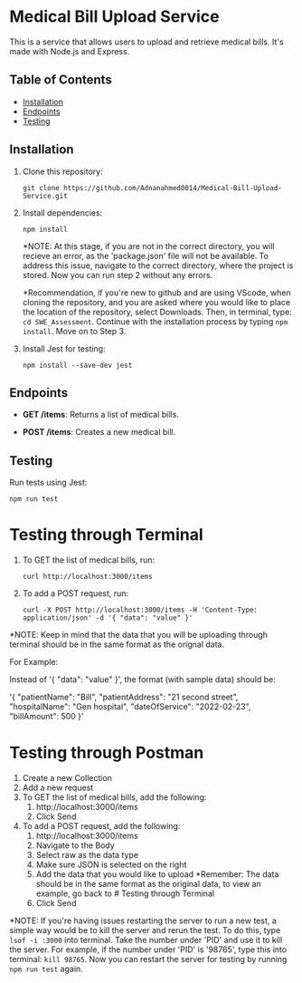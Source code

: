 # Medical Bill Upload Service

This is a service that allows users to upload and retrieve medical bills. It's made with Node.js and Express. 

## Table of Contents
- [Installation](#installation)
- [Endpoints](#endpoints)
- [Testing](#testing)

## Installation

1. Clone this repository:

   `git clone https://github.com/Adnanahmed0014/Medical-Bill-Upload-Service.git`

2. Install dependencies:

   `npm install`

   *NOTE: At this stage, if you are not in the correct directory, you will recieve an error, as the 'package.json' file will not be available. To address this issue, navigate to the correct directory, where the project is stored. Now you can run step 2 without any errors.  

   *Recommendation, if you're new to github and are using VScode, when cloning the repository, and you are asked where you would like to place the location of the repository, select Downloads. Then, in terminal, type: `cd SWE_Assessment`. Continue with the installation process by typing `npm install`. Move on to Step 3. 

3. Install Jest for testing:

   `npm install --save-dev jest`

## Endpoints

- **GET /items**: Returns a list of medical bills.

- **POST /items**: Creates a new medical bill.

## Testing

Run tests using Jest:

`npm run test`

# Testing through Terminal 
1. To GET the list of medical bills, run: 

    `curl http://localhost:3000/items`

2. To add a POST request, run: 

    `curl -X POST http://localhost:3000/items -H 'Content-Type: application/json' -d '{ "data": "value" }'`

*NOTE: Keep in mind that the data that you will be uploading through terminal should be in the same format as the orignal data. 

For Example: 

Instead of '{ "data": "value" }', the format (with sample data) should be: 

'{ "patientName": "Bill", "patientAddress": "21 second street", "hospitalName": "Gen hospital", "dateOfService": "2022-02-23", "billAmount": 500 }'

# Testing through Postman 
 
1. Create a new Collection 
2. Add a new request 
3. To GET the list of medical bills, add the following: 
    1. http://localhost:3000/items
    2. Click Send 
4. To add a POST request, add the following: 
    1. http://localhost:3000/items
    2. Navigate to the Body
    3. Select raw as the data type 
    4. Make sure JSON is selected on the right 
    5. Add the data that you would like to upload 
        *Remember: The data should be in the same format as the original data, to view an example, go back to # Testing through Terminal
    6. Click Send   

*NOTE: If you're having issues restarting the server to run a new test, a simple way would be to kill the server and rerun the test. To do this, type `lsof -i :3000` into terminal. Take the number under 'PID' and use it to kill the server. For example, if the number under 'PID' is '98765', type this into terminal: `kill 98765`. Now you can restart the server for testing by running `npm run test` again. 
